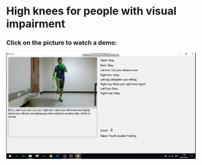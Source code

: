 # High knees for people with visual impairment

### Click on the picture to watch a demo:

[![](https://raw.githubusercontent.com/Ziyang-Wang/AccessibilityKinectProject/master/high%20knees%20for%20people%20with%20visual%20impairment.png)](https://youtu.be/9lMRoM6PMYU)
